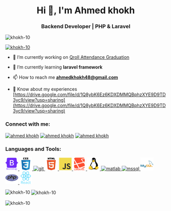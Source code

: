 <h1 align="center">Hi 👋, I'm Ahmed khokh</h1>
<h3 align="center">Backend Developer | PHP & Laravel</h3>

<p align="left"> <img src="https://komarev.com/ghpvc/?username=khokh-10&label=Profile%20views&color=0e75b6&style=flat" alt="khokh-10" /> </p>

<p align="left"> <a href="https://github.com/ryo-ma/github-profile-trophy"><img src="https://github-profile-trophy.vercel.app/?username=khokh-10" alt="khokh-10" /></a> </p>

- 🔭 I’m currently working on [Qroll Attendance Graduation](https://github.com/Khokh-10/Qroll)

- 🌱 I’m currently learning **laravel framework**

- 📫 How to reach me **ahmedkhokh48@gmail.com**

- 📄 Know about my experiences [https://drive.google.com/file/d/1Q8ybK6Ez6KDXDMMQBphzXYE9D9TD3yc9/view?usp=sharing](https://drive.google.com/file/d/1Q8ybK6Ez6KDXDMMQBphzXYE9D9TD3yc9/view?usp=sharing)

<h3 align="left">Connect with me:</h3>
<p align="left">
<a href="https://linkedin.com/in/ahmed khokh" target="blank"><img align="center" src="https://raw.githubusercontent.com/rahuldkjain/github-profile-readme-generator/master/src/images/icons/Social/linked-in-alt.svg" alt="ahmed khokh" height="30" width="40" /></a>
<a href="https://fb.com/ahmed khokh" target="blank"><img align="center" src="https://raw.githubusercontent.com/rahuldkjain/github-profile-readme-generator/master/src/images/icons/Social/facebook.svg" alt="ahmed khokh" height="30" width="40" /></a>
<a href="https://instagram.com/ahmed khokh" target="blank"><img align="center" src="https://raw.githubusercontent.com/rahuldkjain/github-profile-readme-generator/master/src/images/icons/Social/instagram.svg" alt="ahmed khokh" height="30" width="40" /></a>
</p>

<h3 align="left">Languages and Tools:</h3>
<p align="left"> <a href="https://getbootstrap.com" target="_blank" rel="noreferrer"> <img src="https://raw.githubusercontent.com/devicons/devicon/master/icons/bootstrap/bootstrap-plain-wordmark.svg" alt="bootstrap" width="40" height="40"/> </a> <a href="https://www.w3schools.com/css/" target="_blank" rel="noreferrer"> <img src="https://raw.githubusercontent.com/devicons/devicon/master/icons/css3/css3-original-wordmark.svg" alt="css3" width="40" height="40"/> </a> <a href="https://git-scm.com/" target="_blank" rel="noreferrer"> <img src="https://www.vectorlogo.zone/logos/git-scm/git-scm-icon.svg" alt="git" width="40" height="40"/> </a> <a href="https://www.w3.org/html/" target="_blank" rel="noreferrer"> <img src="https://raw.githubusercontent.com/devicons/devicon/master/icons/html5/html5-original-wordmark.svg" alt="html5" width="40" height="40"/> </a> <a href="https://developer.mozilla.org/en-US/docs/Web/JavaScript" target="_blank" rel="noreferrer"> <img src="https://raw.githubusercontent.com/devicons/devicon/master/icons/javascript/javascript-original.svg" alt="javascript" width="40" height="40"/> </a> <a href="https://laravel.com/" target="_blank" rel="noreferrer"> <img src="https://raw.githubusercontent.com/devicons/devicon/master/icons/laravel/laravel-plain-wordmark.svg" alt="laravel" width="40" height="40"/> </a> <a href="https://www.linux.org/" target="_blank" rel="noreferrer"> <img src="https://raw.githubusercontent.com/devicons/devicon/master/icons/linux/linux-original.svg" alt="linux" width="40" height="40"/> </a> <a href="https://www.mathworks.com/" target="_blank" rel="noreferrer"> <img src="https://upload.wikimedia.org/wikipedia/commons/2/21/Matlab_Logo.png" alt="matlab" width="40" height="40"/> </a> <a href="https://www.microsoft.com/en-us/sql-server" target="_blank" rel="noreferrer"> <img src="https://www.svgrepo.com/show/303229/microsoft-sql-server-logo.svg" alt="mssql" width="40" height="40"/> </a> <a href="https://www.mysql.com/" target="_blank" rel="noreferrer"> <img src="https://raw.githubusercontent.com/devicons/devicon/master/icons/mysql/mysql-original-wordmark.svg" alt="mysql" width="40" height="40"/> </a> <a href="https://www.php.net" target="_blank" rel="noreferrer"> <img src="https://raw.githubusercontent.com/devicons/devicon/master/icons/php/php-original.svg" alt="php" width="40" height="40"/> </a> <a href="https://reactjs.org/" target="_blank" rel="noreferrer"> <img src="https://raw.githubusercontent.com/devicons/devicon/master/icons/react/react-original-wordmark.svg" alt="react" width="40" height="40"/> </a> </p>

<p><img align="left" src="https://github-readme-stats.vercel.app/api/top-langs?username=khokh-10&show_icons=true&locale=en&layout=compact" alt="khokh-10" /></p>

<p>&nbsp;<img align="center" src="https://github-readme-stats.vercel.app/api?username=khokh-10&show_icons=true&locale=en" alt="khokh-10" /></p>

<p><img align="center" src="https://github-readme-streak-stats.herokuapp.com/?user=khokh-10&" alt="khokh-10" /></p>
